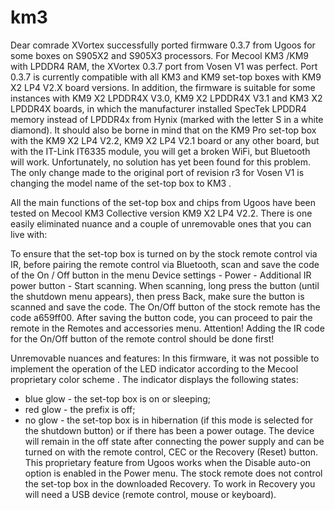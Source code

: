 # km3

Dear comrade XVortex successfully ported firmware 0.3.7 from Ugoos for some boxes on S905X2 and S905X3 processors. For Mecool KM3 /KM9 with LPDDR4 RAM, the XVortex 0.3.7 port from Vosen V1 was perfect. Port 0.3.7 is currently compatible with all KM3 and KM9 set-top boxes with KM9 X2 LP4 V2.X board versions. In addition, the firmware is suitable for some instances with KM9 X2 LPDDR4X V3.0, KM9 X2 LPDDR4X V3.1 and KM3 X2 LPDDR4X boards, in which the manufacturer installed SpecTek LPDDR4 memory instead of LPDDR4x from Hynix (marked with the letter S in a white diamond).
It should also be borne in mind that on the KM9 Pro set-top box with the KM9 X2 LP4 V2.2, KM9 X2 LP4 V2.1 board or any other board, but with the IT-Link IT6335 module, you will get a broken WiFi, but Bluetooth will work. Unfortunately, no solution has yet been found for this problem.
The only change made to the original port of revision r3 for Vosen V1 is changing the model name of the set-top box to KM3 .

All the main functions of the set-top box and chips from Ugoos have been tested on Mecool KM3 Collective version KM9 X2 LP4 V2.2.
There is one easily eliminated nuance and a couple of unremovable ones that you can live with:

To ensure that the set-top box is turned on by the stock remote control via IR, before pairing the remote control via Bluetooth, scan and save the code of the On / Off button in the menu Device settings - Power - Additional IR power button - Start scanning. When scanning, long press the button (until the shutdown menu appears), then press Back, make sure the button is scanned and save the code. The On/Off button of the stock remote has the code a659ff00.
After saving the button code, you can proceed to pair the remote in the Remotes and accessories menu.
Attention! Adding the IR code for the On/Off button of the remote control should be done first!

Unremovable nuances and features:
In this firmware, it was not possible to implement the operation of the LED indicator according to the Mecool proprietary color scheme . The indicator displays the following states:
- blue glow - the set-top box is on or sleeping;
- red glow - the prefix is ​​​​off;
- no glow - the set-top box is in hibernation (if this mode is selected for the shutdown button) or if there has been a power outage. The device will remain in the off state after connecting the power supply and can be turned on with the remote control, CEC or the Recovery (Reset) button. This proprietary feature from Ugoos works when the Disable auto-on option is enabled in the Power menu.
The stock remote does not control the set-top box in the downloaded Recovery. To work in Recovery you will need a USB device (remote control, mouse or keyboard).
